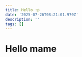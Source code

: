 ```yaml
---
title: Hello :p
date: '2025-07-26T08:21:01.970Z'
description: ''
tags: []
---
```


# Hello mame

<!-- Comment Section Configurations! -->
<!-- Giscus script hidden for security -->